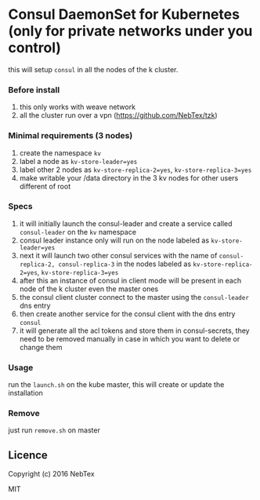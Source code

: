 # Consul DaemonSet for Kubernetes (only for private networks under you control)

this will setup `consul`  in all the nodes of the k cluster.

### Before install

1. this only works with weave network
2. all the cluster run over a vpn  (https://github.com/NebTex/tzk)

### Minimal requirements (3 nodes)

1. create the namespace `kv`
2. label a node as `kv-store-leader=yes`
3. label other 2 nodes as `kv-store-replica-2=yes`, `kv-store-replica-3=yes`
4. make writable your /data directory in the 3 kv nodes for other users different of root

### Specs

1. it will initially launch the consul-leader and create a service called `consul-leader` on the `kv` namespace
2. consul leader instance only will run on the node labeled as `kv-store-leader=yes`
3. next it will launch two other consul services with the name of `consul-replica-2, consul-replica-3` in the nodes labeled as `kv-store-replica-2=yes`, `kv-store-replica-3=yes`
4. after this an instance of consul in client mode will be present in each node of the k cluster even the master ones
5. the consul client cluster connect to the master using the `consul-leader` dns entry
6. then create another service for the consul client with the dns entry `consul`
7. it will generate all the acl tokens and store them in consul-secrets, they need to be removed manually in case in which you want to delete or change them

### Usage

run the `launch.sh` on the kube master, this will create or update the installation 

### Remove

just run `remove.sh` on master

## Licence

Copyright (c) 2016 NebTex

MIT

